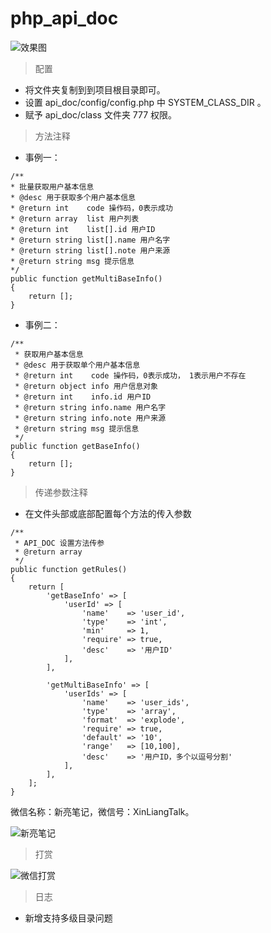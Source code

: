 # php_api_doc

![效果图](https://xinliangcoder.github.io/image/api_doc_1.png)

> 配置

- 将文件夹复制到到项目根目录即可。
- 设置 api_doc/config/config.php 中 SYSTEM_CLASS_DIR 。
- 赋予 api_doc/class 文件夹 777 权限。

> 方法注释

- 事例一：
```
/**
* 批量获取用户基本信息
* @desc 用于获取多个用户基本信息
* @return int    code 操作码，0表示成功
* @return array  list 用户列表
* @return int    list[].id 用户ID
* @return string list[].name 用户名字
* @return string list[].note 用户来源
* @return string msg 提示信息
*/
public function getMultiBaseInfo()
{
    return [];
}
```
- 事例二：
```
/**
 * 获取用户基本信息
 * @desc 用于获取单个用户基本信息
 * @return int    code 操作码，0表示成功， 1表示用户不存在
 * @return object info 用户信息对象
 * @return int    info.id 用户ID
 * @return string info.name 用户名字
 * @return string info.note 用户来源
 * @return string msg 提示信息
 */
public function getBaseInfo()
{
    return [];
}
```

> 传递参数注释

- 在文件头部或底部配置每个方法的传入参数

```
/**
 * API_DOC 设置方法传参
 * @return array
 */
public function getRules()
{
    return [
        'getBaseInfo' => [
            'userId' => [
                'name'    => 'user_id',
                'type'    => 'int',
                'min'     => 1,
                'require' => true,
                'desc'    => '用户ID'
            ],
        ],

        'getMultiBaseInfo' => [
            'userIds' => [
                'name'    => 'user_ids',
                'type'    => 'array',
                'format'  => 'explode',
                'require' => true,
                'default' => '10',
                'range'   => [10,100],
                'desc'    => '用户ID，多个以逗号分割'
            ],
        ],
    ];
}
```


微信名称：新亮笔记，微信号：XinLiangTalk。

![新亮笔记](https://xinliangcoder.github.io/image/qr.jpg)

> 打赏

![微信打赏](https://xinliangcoder.github.io/image/wx_pay.jpg)

> 日志

- 新增支持多级目录问题

